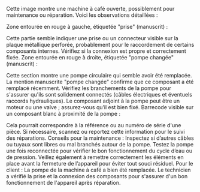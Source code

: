 Cette image montre une machine à café ouverte, possiblement pour maintenance ou réparation. Voici les observations détaillées :

Zone entourée en rouge à gauche, étiquetée "prise" (manuscrit) :

Cette partie semble indiquer une prise ou un connecteur visible sur la plaque métallique perforée, probablement pour le raccordement de certains composants internes. Vérifiez si la connexion est propre et correctement fixée.
Zone entourée en rouge à droite, étiquetée "pompe changée" (manuscrit) :

Cette section montre une pompe circulaire qui semble avoir été remplacée. La mention manuscrite "pompe changée" confirme que ce composant a été remplacé récemment. Vérifiez les branchements de la pompe pour s'assurer qu'ils sont solidement connectés (câbles électriques et éventuels raccords hydrauliques).
Le composant adjoint à la pompe peut être un moteur ou une valve ; assurez-vous qu’il est bien fixé.
Barrecode visible sur un composant blanc à proximité de la pompe :

Cela pourrait correspondre à la référence ou au numéro de série d'une pièce. Si nécessaire, scannez ou reportez cette information pour le suivi des réparations.
Conseils pour la maintenance :
Inspectez si d’autres câbles ou tuyaux sont libres ou mal branchés autour de la pompe.
Testez la pompe une fois reconnectée pour vérifier le bon fonctionnement du cycle d’eau ou de pression.
Veillez également à remettre correctement les éléments en place avant la fermeture de l’appareil pour éviter tout souci résiduel.
Pour le client :
La pompe de la machine à café a bien été remplacée. Le technicien a vérifié la prise et la connexion des composants pour s'assurer d'un bon fonctionnement de l'appareil après réparation.